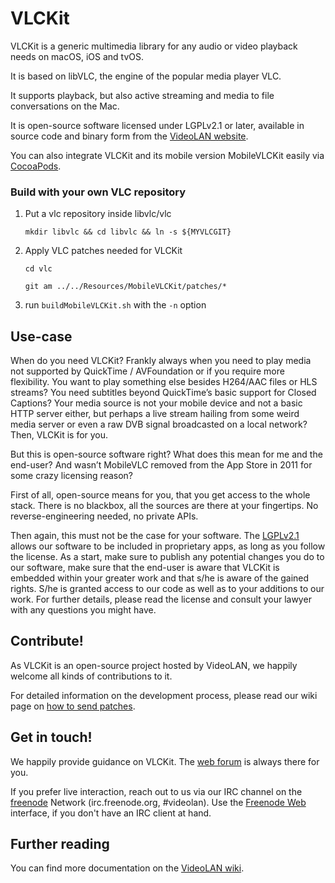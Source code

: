 # VLCKit

VLCKit is a generic multimedia library for any audio or video playback needs on macOS, iOS and tvOS.

It is based on libVLC, the engine of the popular media player VLC.

It supports playback, but also  active streaming and media to file conversations on the Mac.

It is open-source software licensed under LGPLv2.1 or later, available in source code and binary form from the [VideoLAN website].

You can also integrate VLCKit and its mobile version MobileVLCKit easily via [CocoaPods].

### Build with your own VLC repository
1. Put a vlc repository inside libvlc/vlc
     
    `mkdir libvlc && cd libvlc && ln -s ${MYVLCGIT}`

2. Apply VLC patches needed for VLCKit
     
    `cd vlc`
    
    `git am ../../Resources/MobileVLCKit/patches/* `

3. run `buildMobileVLCKit.sh` with the `-n` option

## Use-case

When do you need VLCKit? Frankly always when you need to play media not supported by QuickTime / AVFoundation or if you require more flexibility. You want to play something else besides H264/AAC files or HLS streams? You need subtitles beyond QuickTime’s basic support for Closed Captions? Your media source is not your mobile device and not a basic HTTP server either, but perhaps a live stream hailing from some weird media server or even a raw DVB signal broadcasted on a local network? Then, VLCKit is for you.

But this is open-source software right? What does this mean for me and the end-user? And wasn’t MobileVLC removed from the App Store in 2011 for some crazy licensing reason?

First of all, open-source means for you, that you get access to the whole stack. There is no blackbox, all the sources are there at your fingertips. No reverse-engineering needed, no private APIs.

Then again, this must not be the case for your software. The [LGPLv2.1] allows our software to be included in proprietary apps, as long as you follow the license. As a start, make sure to publish any potential changes you do to our software, make sure that the end-user is aware that VLCKit is embedded within your greater work and that s/he is aware of the gained rights. S/he is granted access to our code as well as to your additions to our work. For further details, please read the license and consult your lawyer with any questions you might have.

## Contribute!

As VLCKit is an open-source project hosted by VideoLAN, we happily welcome all kinds of contributions to it.

For detailed information on the development process, please read our wiki page on [how to send patches].

## Get in touch!

We happily provide guidance on VLCKit. The [web forum] is always there for you.

If you prefer live interaction, reach out to us via our IRC channel on the [freenode] Network (irc.freenode.org, #videolan). Use the [Freenode Web] interface, if you don't have an IRC client at hand.

## Further reading

You can find more documentation on the [VideoLAN wiki].

   [VideoLAN website]: <http://www.videolan.org/>
   [CocoaPods]: <http://cocoapods.org/>
   [VideoLAN wiki]: <https://wiki.videolan.org/VLCKit/>
   [LGPLv2.1]: <http://opensource.org/licenses/LGPL-2.1>
   [how to send patches]: <https://wiki.videolan.org/Sending_Patches_VLC/>
   [web forum]: <http://forum.videolan.org>
   [freenode]: <http://www.freenode.net/>
   [Freenode Web]: <http://webchat.freenode.net/>
